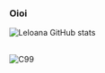 ### Oioi

![Leloana GitHub stats](https://github-readme-stats.vercel.app/api?username=Leloana&show_icons=true&theme=transparent)

<div style="display: inline_block"><br/>
    <img align= "center" alt="C99" src="https://img.shields.io/badge/C-00599C?style=for-the-badge&logo=c&logoColor=white"/>
</div>
